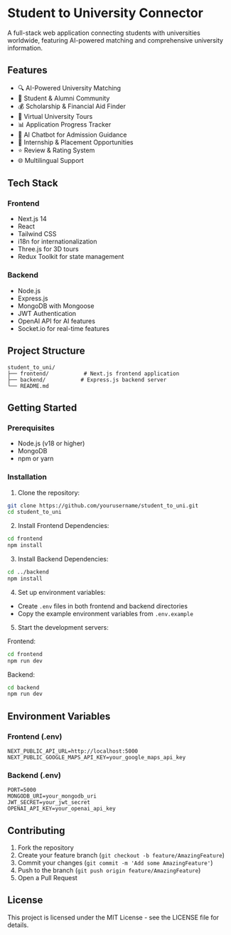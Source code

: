 # Student to University Connector

A full-stack web application connecting students with universities worldwide, featuring AI-powered matching and comprehensive university information.

## Features

- 🔍 AI-Powered University Matching
- 👥 Student & Alumni Community
- 💰 Scholarship & Financial Aid Finder
- 🏫 Virtual University Tours
- 📊 Application Progress Tracker
- 🤖 AI Chatbot for Admission Guidance
- 💼 Internship & Placement Opportunities
- ⭐ Review & Rating System
- 🌐 Multilingual Support

## Tech Stack

### Frontend
- Next.js 14
- React
- Tailwind CSS
- i18n for internationalization
- Three.js for 3D tours
- Redux Toolkit for state management

### Backend
- Node.js
- Express.js
- MongoDB with Mongoose
- JWT Authentication
- OpenAI API for AI features
- Socket.io for real-time features

## Project Structure

```
student_to_uni/
├── frontend/           # Next.js frontend application
├── backend/           # Express.js backend server
└── README.md
```

## Getting Started

### Prerequisites
- Node.js (v18 or higher)
- MongoDB
- npm or yarn

### Installation

1. Clone the repository:
```bash
git clone https://github.com/yourusername/student_to_uni.git
cd student_to_uni
```

2. Install Frontend Dependencies:
```bash
cd frontend
npm install
```

3. Install Backend Dependencies:
```bash
cd ../backend
npm install
```

4. Set up environment variables:
- Create `.env` files in both frontend and backend directories
- Copy the example environment variables from `.env.example`

5. Start the development servers:

Frontend:
```bash
cd frontend
npm run dev
```

Backend:
```bash
cd backend
npm run dev
```

## Environment Variables

### Frontend (.env)
```
NEXT_PUBLIC_API_URL=http://localhost:5000
NEXT_PUBLIC_GOOGLE_MAPS_API_KEY=your_google_maps_api_key
```

### Backend (.env)
```
PORT=5000
MONGODB_URI=your_mongodb_uri
JWT_SECRET=your_jwt_secret
OPENAI_API_KEY=your_openai_api_key
```

## Contributing

1. Fork the repository
2. Create your feature branch (`git checkout -b feature/AmazingFeature`)
3. Commit your changes (`git commit -m 'Add some AmazingFeature'`)
4. Push to the branch (`git push origin feature/AmazingFeature`)
5. Open a Pull Request

## License

This project is licensed under the MIT License - see the LICENSE file for details. 